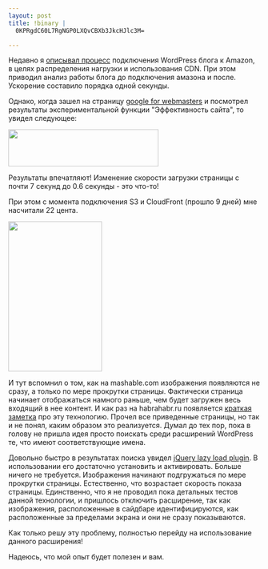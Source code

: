 ```yaml
--- 
layout: post
title: !binary |
  0KPRgdC60L7RgNGP0LXQvCBXb3JkcHJlc3M=

---
```

Недавно я <a href="/2010/03/03/wordpress-amazon/">описывал процесс</a> подключения WordPress блога к Amazon, в целях распределения нагрузки и использования CDN. При этом приводил анализ работы блога до подключения амазона и после. Ускорение составило порядка одной секунды.

Однако, когда зашел на страницу <a href="http://www.google.com/webmasters/tools/" rel="nofollow">google for webmasters</a> и посмотрел результаты экспериментальной функции "Эффективность сайта", то увидел следующее:

<a href="http://static.juev.ru/2010/03/page-speed.png" id="lightbox"><img class="aligncenter size-medium wp-image-950" title="page speed" src="http://static.juev.ru/2010/03/page-speed-300x74.png" alt="" width="300" height="74" /></a>

Результаты впечатляют! Изменение скорости загрузки страницы с почти 7 секунд до 0.6 секунды - это что-то!

При этом с момента подключения S3 и CloudFront (прошло 9 дней) мне насчитали 22 цента.

<a href="http://static.juev.ru/2010/03/amazon.png" id="lightbox"><img class="aligncenter size-medium wp-image-951" title="amazon" src="http://static.juev.ru/2010/03/amazon-187x300.png" alt="" width="187" height="300" /></a>

И тут вспомнил о том, как на mashable.com изображения появляются не сразу, а только по мере прокрутки страницы. Фактически страница начинает отображаться намного раньше, чем будет загружен весь входящий в нее контент. И как раз на habrahabr.ru появляется <a href="http://habrahabr.ru/blogs/client_side_optimization/87083/" rel="nofollow">краткая заметка</a> про эту технологию. Прочел все приведенные страницы, но так и не понял, каким образом это реализуется. Думал до тех пор, пока в голову не пришла идея просто поискать среди расширений WordPress те, что имеют соответствующие имена.

Довольно быстро в результатах поиска увидел <a href="http://github.com/ayn/wp-jquery-lazy-load/" rel="nofollow">jQuery lazy load plugin</a>. В использовании его достаточно установить и активировать. Больше ничего не требуется. Изображения начинают подгружаться по мере прокрутки страницы. Естественно, что возрастает скорость показа страницы. Единственно, что я не проводил пока детальных тестов данной технологии, и пришлось отключить расширение, так как изображения, расположенные в сайдбаре идентифицируются, как расположенные за пределами экрана и они не сразу показываются.

Как только решу эту проблему, полностью перейду на использование данного расширения!

Надеюсь, что мой опыт будет полезен и вам.

